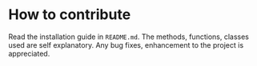 # How to contribute

Read the installation guide in `README.md`. The methods, functions, classes used are self explanatory. Any bug fixes, enhancement to the project is appreciated.
